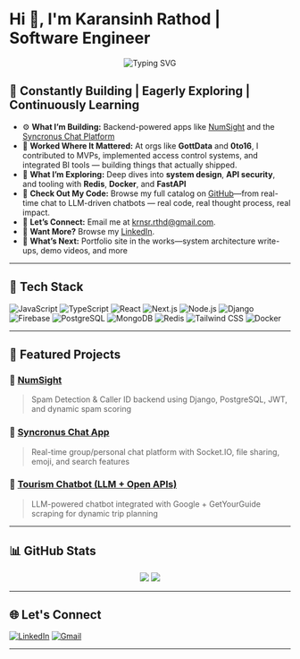 <h1>Hi 👋, I'm Karansinh Rathod | Software Engineer</h1>

<p align="center">
  <img src="https://readme-typing-svg.herokuapp.com?font=Fira+Code&duration=2500&pause=1000&center=true&vCenter=true&width=435&lines=Building+scalable+web+apps;Lover+of+clean+architecture;Open+to+SDE+roles+%F0%9F%9A%80" alt="Typing SVG" />
</p>

## 🚀 Constantly Building | Eagerly Exploring | Continuously Learning

- ⚙️ **What I’m Building:** Backend-powered apps like [NumSight](https://github.com/K2R-krn/NumSight) and the [Syncronus Chat Platform](https://github.com/K2R-krn/Syncronus-project)
- 🏢 **Worked Where It Mattered:** At orgs like **GottData** and **0to16**, I contributed to MVPs, implemented access control systems, and integrated BI tools — building things that actually shipped.
- 📖 **What I’m Exploring:** Deep dives into **system design**, **API security**, and tooling with **Redis**, **Docker**, and **FastAPI**  
- 🔗 **Check Out My Code:** Browse my full catalog on [GitHub](https://github.com/K2R-krn)—from real-time chat to LLM-driven chatbots — real code, real thought process, real impact.
- 🤝 **Let’s Connect:** Email me at [krnsr.rthd@gmail.com](mailto:krnsr.rthd@gmail.com).
- 📁 **Want More?** Browse my [LinkedIn](https://www.linkedin.com/in/karansinhrathod).
- 🌱 **What’s Next:** Portfolio site in the works—system architecture write-ups, demo videos, and more  


---

## 🚀 Tech Stack

![JavaScript](https://img.shields.io/badge/-JavaScript-black?style=flat-square&logo=javascript)
![TypeScript](https://img.shields.io/badge/-TypeScript-black?style=flat-square&logo=typescript)
![React](https://img.shields.io/badge/-React-black?style=flat-square&logo=react)
![Next.js](https://img.shields.io/badge/-Next.js-black?style=flat-square&logo=next.js)
![Node.js](https://img.shields.io/badge/-Node.js-black?style=flat-square&logo=node.js)
![Django](https://img.shields.io/badge/-Django-black?style=flat-square&logo=django)
![Firebase](https://img.shields.io/badge/-Firebase-black?style=flat-square&logo=firebase)
![PostgreSQL](https://img.shields.io/badge/-PostgreSQL-black?style=flat-square&logo=postgresql)
![MongoDB](https://img.shields.io/badge/-MongoDB-black?style=flat-square&logo=mongodb)
![Redis](https://img.shields.io/badge/-Redis-black?style=flat-square&logo=redis)
![Tailwind CSS](https://img.shields.io/badge/-TailwindCSS-black?style=flat-square&logo=tailwindcss)
![Docker](https://img.shields.io/badge/-Docker-black?style=flat-square&logo=docker)

---

## 📌 Featured Projects

### 🔹 [NumSight](https://github.com/K2R-krn/NumSight)  
> Spam Detection & Caller ID backend using Django, PostgreSQL, JWT, and dynamic spam scoring

### 🔹 [Syncronus Chat App](https://github.com/K2R-krn/Syncronus-project)  
> Real-time group/personal chat platform with Socket.IO, file sharing, emoji, and search features

### 🔹 [Tourism Chatbot (LLM + Open APIs)](https://github.com/K2R-krn/tourism-chatbot-getyourguide)  
> LLM-powered chatbot integrated with Google + GetYourGuide scraping for dynamic trip planning

---

## 📊 GitHub Stats

<p align="center">
  <img src="https://github-readme-stats.vercel.app/api?username=K2R-krn&show_icons=true&theme=github_dark" />
  <img src="https://github-readme-streak-stats.herokuapp.com?user=K2R-krn&theme=github-dark" />
</p>

---

## 🌐 Let's Connect

[![LinkedIn](https://img.shields.io/badge/-karansinhrathod-blue?style=flat-square&logo=Linkedin&logoColor=white&link=https://linkedin.com/in/karansinhrathod)](https://linkedin.com/in/karansinhrathod)
[![Gmail](https://img.shields.io/badge/-krnsr.rthd@gmail.com-c14438?style=flat-square&logo=Gmail&logoColor=white)](mailto:krnsr.rthd@gmail.com)

---

